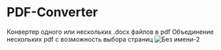 # PDF-Converter
Конвертер одного или нескольких .docx файлов в pdf
Объединение нескольких pdf с возможность выбора страниц
![Без имени-2](https://github.com/GGLEBASTA/PDF-Converter/assets/91736318/f16ec35e-7186-4d66-8abf-ef534018bf34)
